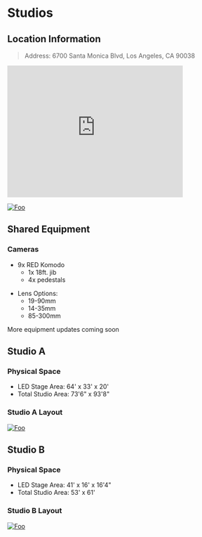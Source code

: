 # Studios

## Location Information

> Address: 6700 Santa Monica Blvd, Los Angeles, CA 90038

<iframe src="https://www.google.com/maps/embed?pb=!1m18!1m12!1m3!1d3304.1823265090848!2d-118.33900058417483!3d34.090469380595565!2m3!1f0!2f0!3f0!3m2!1i1024!2i768!4f13.1!3m3!1m2!1s0x80c2bf2e8043d7d9%3A0x643c9fc75c1b9d4f!2sXR%20Studios!5e0!3m2!1sen!2sus!4v1671066319850!5m2!1sen!2sus" width="400" height="300" style="border:0;" allowfullscreen="" loading="lazy" referrerpolicy="no-referrer-when-downgrade"></iframe>

[![Foo](../../../../img/stage/Hollywood_Map.png ":size=80%")](https://xr-studios.github.io/img/stage/hollywood_map.png)

## Shared Equipment

### Cameras

- 9x RED Komodo
  - 1x 18ft. jib
  - 4x pedestals
<!--- Will add pedestal and jib brands --->
- Lens Options:
  - 19-90mm
  - 14-35mm
  - 85-300mm
<!--- Will add lens brands and more information on bringing your own lenses (need to talk to Producers about this) --->

More equipment updates coming soon

## Studio A

### Physical Space

- LED Stage Area: 64' x 33' x 20'
- Total Studio Area: 73'6" x 93'8"

### Studio A Layout
[![Foo](../../../../img/stage/StudioA_FloorPlan.png ":size=60%")](https://xr-studios.github.io/img/stage/StudioA_FloorPlan.png)

## Studio B

### Physical Space

- LED Stage Area: 41' x 16' x 16'4"
- Total Studio Area: 53' x 61'

### Studio B Layout
[![Foo](../../../../img/stage/StudioB_FloorPlan.png ":size=60%")](https://xr-studios.github.io/img/stage/StudioB_FloorPlan.png)

<!--- Will add real photos of the space once it's finished; don't need renders when we have the real thing) --->